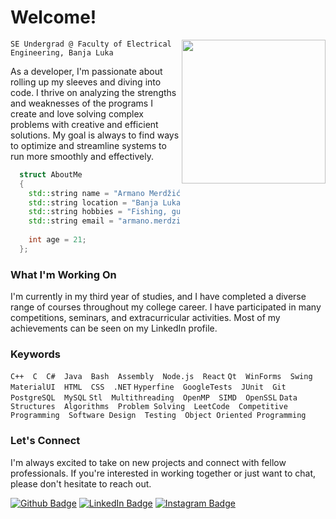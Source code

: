 # Welcome!

<img align='right' src="https://media.giphy.com/media/Ll22OhMLAlVDb8UQWe/giphy.gif" width="230">



` SE Undergrad @ Faculty of Electrical Engineering, Banja Luka `

As a developer, I'm passionate about rolling up my sleeves and diving into code. I thrive on analyzing the strengths and weaknesses of the programs I create and love solving complex problems with creative and efficient solutions. My goal is always to find ways to optimize and streamline systems to run more smoothly and effectively.
```c++
  struct AboutMe
  {
    std::string name = "Armano Merdžić (Manchi)";
    std::string location = "Banja Luka, Bosnia and Herzegovina";
    std::string hobbies = "Fishing, guitar playing, chess, book reading";
    std::string email = "armano.merdzic@gmail.com";
   
    int age = 21;
  };
```

### What I'm Working On

I'm currently in my third year of studies, and I have completed a diverse range of courses throughout my college career. I have participated in many competitions, seminars, and extracurricular activities. Most of my achievements can be seen on my LinkedIn profile.
### Keywords
` C++  C  C#  Java  Bash  Assembly  Node.js  React `
` Qt  WinForms  Swing  MaterialUI  HTML  CSS  .NET `
` Hyperfine  GoogleTests  JUnit  Git `
` PostgreSQL  MySQL `
` Stl  Multithreading  OpenMP  SIMD  OpenSSL `
` Data Structures  Algorithms  Problem Solving  LeetCode  Competitive Programming  Software Design  Testing  Object Oriented Programming `
### Let's Connect

I'm always excited to take on new projects and connect with fellow professionals. If you're interested in working together or just want to chat, please don't hesitate to reach out.


[![Github Badge](https://img.shields.io/badge/-ArmanoMerdzic-grey?style=flat&logo=github&logoColor=white&link=https://github.com/-ArmanoMerdzic/)](https://www.github.com/-ArmanoMerdzic/) [![LinkedIn Badge](https://img.shields.io/badge/-ArmanoMerdzic-blue?style=flat&logo=Linkedin&logoColor=white&link=https://www.linkedin.com/in/armanomerdzic/)](https://www.linkedin.com/in/armanomerdzic/) [![Instagram Badge](https://img.shields.io/badge/-manchi_o6o7-pink?style=flat&logo=instagram&logoColor=white&link=https://www.instagram.com/manchi_o6o7/)](https://www.instagram.com/manchi_o6o7/)


